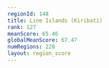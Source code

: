 ```yaml
---
regionId: 148
title: Line Islands (Kiribati)
rank: 127
meanScore: 65.46
globalMeanScore: 67.47
numRegions: 220
layout: region_score
---
```

